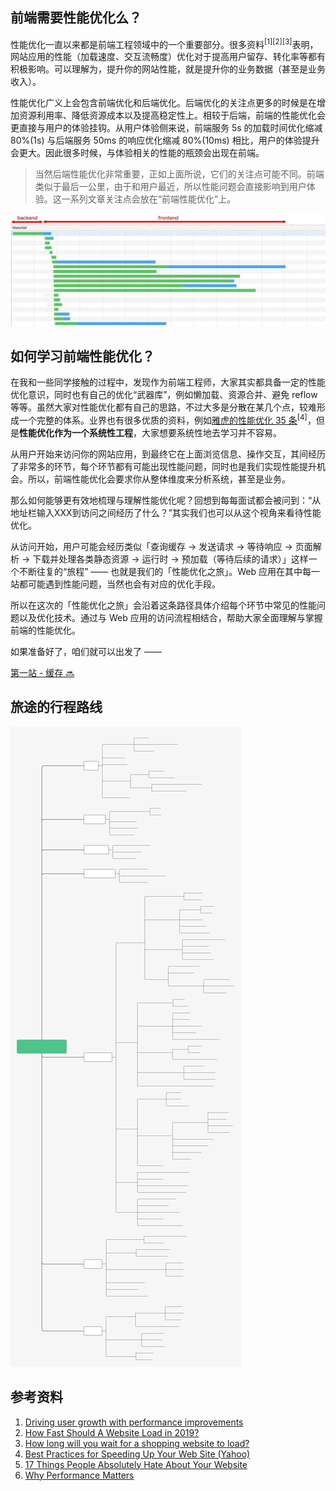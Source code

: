 ## 前端需要性能优化么？

性能优化一直以来都是前端工程领域中的一个重要部分。很多资料<sup>[1]</sup><sup>[2]</sup><sup>[3]</sup>表明，网站应用的性能（加载速度、交互流畅度）优化对于提高用户留存、转化率等都有积极影响。可以理解为，提升你的网站性能，就是提升你的业务数据（甚至是业务收入）。

性能优化广义上会包含前端优化和后端优化。后端优化的关注点更多的时候是在增加资源利用率、降低资源成本以及提高稳定性上。相较于后端，前端的性能优化会更直接与用户的体验挂钩。从用户体验侧来说，前端服务 5s 的加载时间优化缩减 80%(1s) 与后端服务 50ms 的响应优化缩减 80%(10ms) 相比，用户的体验提升会更大。因此很多时候，与体验相关的性能的瓶颈会出现在前端。

> 当然后端性能优化非常重要，正如上面所说，它们的关注点可能不同。前端类似于最后一公里，由于和用户最近，所以性能问题会直接影响到用户体验。这一系列文章关注点会放在“前端性能优化”上。

![waterfall](./img/waterfall.jpg)

## 如何学习前端性能优化？

在我和一些同学接触的过程中，发现作为前端工程师，大家其实都具备一定的性能优化意识，同时也有自己的优化“武器库”，例如懒加载、资源合并、避免 reflow 等等。虽然大家对性能优化都有自己的思路，不过大多是分散在某几个点，较难形成一个完整的体系。业界也有很多优质的资料，例如[雅虎的性能优化 35 条](https://github.com/creeperyang/blog/issues/1)<sup>[4]</sup>，但是**性能优化作为一个系统性工程**，大家想要系统性地去学习并不容易。

从用户开始来访问你的网站应用，到最终它在上面浏览信息、操作交互，其间经历了非常多的环节，每个环节都有可能出现性能问题，同时也是我们实现性能提升机会。所以，前端性能优化会要求你从整体维度来分析系统，甚至是业务。

那么如何能够更有效地梳理与理解性能优化呢？回想到每每面试都会被问到：“从地址栏输入XXX到访问之间经历了什么？”其实我们也可以从这个视角来看待性能优化。

从访问开始，用户可能会经历类似「查询缓存 -> 发送请求 -> 等待响应 -> 页面解析 -> 下载并处理各类静态资源 -> 运行时 -> 预加载（等待后续的请求）」这样一个不断往复的“旅程” —— 也就是我们的「性能优化之旅」。Web 应用在其中每一站都可能遇到性能问题，当然也会有对应的优化手段。

所以在这次的「性能优化之旅」会沿着这条路径具体介绍每个环节中常见的性能问题以及优化技术。通过与 Web 应用的访问流程相结合，帮助大家全面理解与掌握前端的性能优化。

如果准备好了，咱们就可以出发了 ——

[第一站 - 缓存 🔜](./cache.md)

## 旅途的行程路线

![overall](./img/overall.svg)

## 参考资料

1. [Driving user growth with performance improvements](https://medium.com/@Pinterest_Engineering/driving-user-growth-with-performance-improvements-cfc50dafadd7)
1. [How Fast Should A Website Load in 2019?](https://www.hobo-web.co.uk/your-website-design-should-load-in-4-seconds/)
1. [How long will you wait for a shopping website to load?](https://www.bbc.com/news/business-37100091)
1. [Best Practices for Speeding Up Your Web Site (Yahoo)](https://github.com/creeperyang/blog/issues/1)
1. [17 Things People Absolutely Hate About Your Website](https://blog.hubspot.com/blog/tabid/6307/bid/32307/15-things-people-absolutely-hate-about-your-website.aspx)
1. [Why Performance Matters](https://developers.google.com/web/fundamentals/performance/why-performance-matters/)
